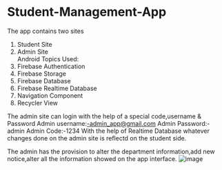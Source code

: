 # Student-Management-App
The app contains two sites
1. Student Site
2. Admin Site
<br>Android Topics Used:
1. Firebase Authentication
2. Firebase Storage
3. Firebase Database
4. Firebase Realtime Database
5. Navigation Component
6. Recycler View

The admin site can login with the help of a special code,username & Password
Admin username:-admin_app@gmail.com
Admin Password:-admin
Admin Code:-1234
With the help of Realtime Database whatever changes done on the admin site is reflectd on the student side.

The admin has the provision to alter the department information,add new notice,alter all the information showed on the app interface.
![image](https://user-images.githubusercontent.com/78889786/170190062-a5cdc8d7-6825-4bd6-a2ca-b7d11bc40a98.png)
